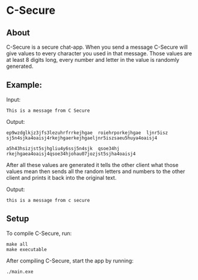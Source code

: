 # C-Secure

## About
C-Secure is a secure chat-app. When you send a message C-Secure will give values to every character you used in that 
message. Those values are at least 8 digits long, every number and letter in the value is randomly generated.

## Example:
Input:
```commandline
This is a message from C Secure
```

Output:
```commandline
ep9wzdglkjz3jfs3lezuhrfrrkejhgae  roiehrporkejhgae  ljnr5isz  sj5n4sjka4oaisj4rkejhgaerkejhgaeljnr5iszsaeu5huya4oaisj4   

a5h43hsizjst5sjhgliu4y6ssj5n4sjk  qsoe34hj rkejhgaea4oaisj4qsoe34hjohau07jozjst5sjha4oaisj4

```

After all these values are generated it tells the other client what those values mean then sends all the random letters 
and numbers to the other client and prints it back into the original text.

Output:
```commandline
this is a message from c secure
```

## Setup
To compile C-Secure, run:
```commandline
make all
make executable
```

After compiling C-Secure, start the app by running:
```commandline
./main.exe
```